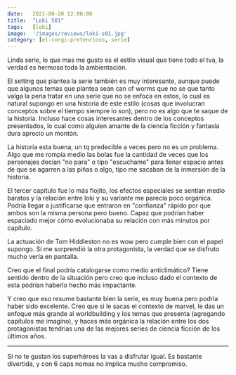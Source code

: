 ```yaml
---
date:   2021-08-20 12:00:00
title:  "Loki S01"
tags:   [loki]
image:  '/images/reviews/loki-s01.jpg'
category: [el-corgi-pretencioso, serie]
---
```

Linda serie, lo que mas me gusto es el estilo visual que tiene todo el tva, la verdad es hermosa toda la ambientación.

El setting que plantea la serie también es muy interesante, aunque puede que algunos temas que plantea sean can of worms que no se que tanto valga la pena tratar en una serie que no se enfoca en estos, lo cual es natural supongo en una historia de este estilo (cosas que involucran conceptos sobre el tiempo siempre lo son), pero no es algo que te saque de la historia. Incluso hace cosas interesantes dentro de los conceptos presentados, lo cual como alguien amante de la ciencia ficción y fantasía dura aprecio un montón.

La historia esta buena, un tq predecible a veces pero no es un problema. Algo que me rompía medio las bolas fue la cantidad de veces que los personajes decían "no para" o tipo "escuchame" para llenar espacio antes de que se agarren a las piñas o algo, tipo me sacaban de la inmersión de la historia.

El tercer capítulo fue lo más flojito, los efectos especiales se sentían medio baratos y la relación entre loki y su variante me parecía poco orgánica. Podría llegar a justificarse que entraron en "confianza" rápido por que ambos son la misma persona pero bueno. Capaz que podrían haber espaciado mejor cómo evolucionaba su relación con más minutos por capítulo.

La actuación de Tom Hiddleston no es wow pero cumple bien con el papel supongo. Sí me sorprendió la otra protagonista, la verdad que se disfruto mucho verla en pantalla.

Creo que el final podría catalogarse como medio anticlimático? Tiene sentido dentro de la situación pero creo que incluso dado el contexto de esta podrían haberlo hecho más impactante.
 
Y creo que eso resume bastante bien la serie, es muy buena pero podría haber sido excelente. Creo que si le sacas el contexto de marvel, le das un enfoque más grande al worldbuilding y los temas que presenta (agregando capítulos me imagino), y haces más orgánica la relación entre los dos protagonistas tendrias una de las mejores series de ciencia ficción de los últimos años.

<hr>
 
Si no te gustan los superhéroes la vas a disfrutar igual. Es bastante divertida, y con 6 caps nomas no implica mucho compromiso.
